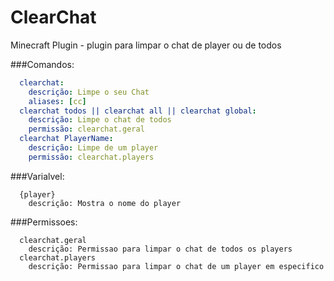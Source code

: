 # ClearChat
Minecraft Plugin - plugin para limpar o chat de player ou de todos  

###Comandos:
````yml
  clearchat:  
    descrição: Limpe o seu Chat  
    aliases: [cc]  
  clearchat todos || clearchat all || clearchat global:  
    descrição: Limpe o chat de todos  
    permissão: clearchat.geral  
  clearchat PlayerName:  
    descrição: Limpe de um player  
    permissão: clearchat.players    
````
###Varialvel:
````
  {player}  
    descrição: Mostra o nome do player     
````
###Permissoes:
````
  clearchat.geral  
    descrição: Permissao para limpar o chat de todos os players  
  clearchat.players  
    descrição: Permissao para limpar o chat de um player em especifico  
````
